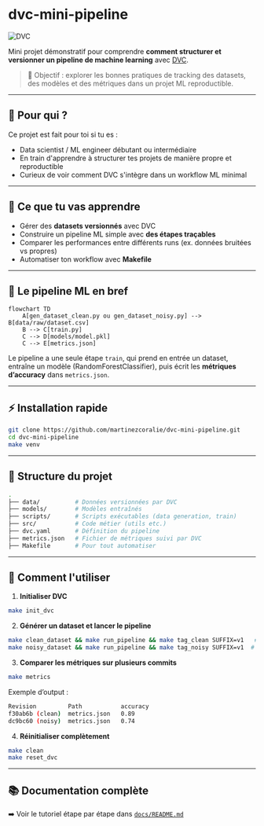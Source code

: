 # dvc-mini-pipeline

![DVC](https://img.shields.io/badge/DVC-enabled-brightgreen.svg)

Mini projet démonstratif pour comprendre **comment structurer et versionner un pipeline de machine learning** avec [DVC](https://dvc.org).

> 🔎 Objectif : explorer les bonnes pratiques de tracking des datasets, des modèles et des métriques dans un projet ML reproductible.

---

## 🎯 Pour qui ?
Ce projet est fait pour toi si tu es :
- Data scientist / ML engineer débutant ou intermédiaire
- En train d'apprendre à structurer tes projets de manière propre et reproductible
- Curieux de voir comment DVC s'intègre dans un workflow ML minimal

---

## 🧠 Ce que tu vas apprendre
- Gérer des **datasets versionnés** avec DVC
- Construire un pipeline ML simple avec **des étapes traçables**
- Comparer les performances entre différents runs (ex. données bruitées vs propres)
- Automatiser ton workflow avec **Makefile**

---

## 🧬 Le pipeline ML en bref

```mermaid
flowchart TD
    A[gen_dataset_clean.py ou gen_dataset_noisy.py] --> B[data/raw/dataset.csv]
    B --> C[train.py]
    C --> D[models/model.pkl]
    C --> E[metrics.json]
```

Le pipeline a une seule étape `train`, qui prend en entrée un dataset, entraîne un modèle (RandomForestClassifier), puis écrit les **métriques d’accuracy** dans `metrics.json`.

---

## ⚡️ Installation rapide

```bash
git clone https://github.com/martinezcoralie/dvc-mini-pipeline.git
cd dvc-mini-pipeline
make venv
```

---

## 📂 Structure du projet

```bash
.
├── data/          # Données versionnées par DVC
├── models/        # Modèles entraînés
├── scripts/       # Scripts exécutables (data generation, train)
├── src/           # Code métier (utils etc.)
├── dvc.yaml       # Définition du pipeline
├── metrics.json   # Fichier de métriques suivi par DVC
├── Makefile       # Pour tout automatiser
```

---

## 🧪 Comment l'utiliser

1. **Initialiser DVC**
```bash
make init_dvc
```

2. **Générer un dataset et lancer le pipeline**
```bash
make clean_dataset && make run_pipeline && make tag_clean SUFFIX=v1   # dataset propre
make noisy_dataset && make run_pipeline && make tag_noisy SUFFIX=v1  # dataset bruité
```

3. **Comparer les métriques sur plusieurs commits**
```bash
make metrics
```

Exemple d’output :
```bash
Revision         Path           accuracy
f30ab6b (clean)  metrics.json   0.89
dc9bc60 (noisy)  metrics.json   0.74
```

4. **Réinitialiser complètement**
```bash
make clean
make reset_dvc
```

---

## 📚 Documentation complète

➡️ Voir le tutoriel étape par étape dans [`docs/README.md`](docs/README.md)
